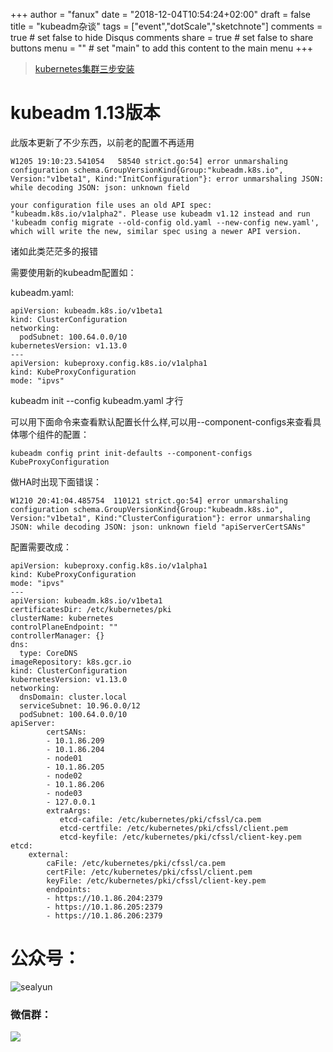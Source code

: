+++
author = "fanux"
date = "2018-12-04T10:54:24+02:00"
draft = false
title = "kubeadm杂谈"
tags = ["event","dotScale","sketchnote"]
comments = true     # set false to hide Disqus comments
share = true        # set false to share buttons
menu = ""           # set "main" to add this content to the main menu
+++

> [kubernetes集群三步安装](https://sealyun.com/pro/products/)

# kubeadm 1.13版本
此版本更新了不少东西，以前老的配置不再适用
```
W1205 19:10:23.541054   58540 strict.go:54] error unmarshaling configuration schema.GroupVersionKind{Group:"kubeadm.k8s.io", Version:"v1beta1", Kind:"InitConfiguration"}: error unmarshaling JSON: while decoding JSON: json: unknown field

```

```
your configuration file uses an old API spec: "kubeadm.k8s.io/v1alpha2". Please use kubeadm v1.12 instead and run 'kubeadm config migrate --old-config old.yaml --new-config new.yaml', which will write the new, similar spec using a newer API version.
```
诸如此类茫茫多的报错

需要使用新的kubeadm配置如：

kubeadm.yaml:
```
apiVersion: kubeadm.k8s.io/v1beta1
kind: ClusterConfiguration
networking:
  podSubnet: 100.64.0.0/10
kubernetesVersion: v1.13.0
---
apiVersion: kubeproxy.config.k8s.io/v1alpha1
kind: KubeProxyConfiguration
mode: "ipvs"
```

kubeadm init --config kubeadm.yaml 才行

可以用下面命令来查看默认配置长什么样,可以用--component-configs来查看具体哪个组件的配置：

```
kubeadm config print init-defaults --component-configs KubeProxyConfiguration
```

做HA时出现下面错误：
```
W1210 20:41:04.485754  110121 strict.go:54] error unmarshaling configuration schema.GroupVersionKind{Group:"kubeadm.k8s.io", Version:"v1beta1", Kind:"ClusterConfiguration"}: error unmarshaling JSON: while decoding JSON: json: unknown field "apiServerCertSANs"
```

配置需要改成：
```
apiVersion: kubeproxy.config.k8s.io/v1alpha1
kind: KubeProxyConfiguration
mode: "ipvs"
---
apiVersion: kubeadm.k8s.io/v1beta1
certificatesDir: /etc/kubernetes/pki
clusterName: kubernetes
controlPlaneEndpoint: ""
controllerManager: {}
dns:
  type: CoreDNS
imageRepository: k8s.gcr.io
kind: ClusterConfiguration
kubernetesVersion: v1.13.0
networking:
  dnsDomain: cluster.local
  serviceSubnet: 10.96.0.0/12
  podSubnet: 100.64.0.0/10
apiServer:
        certSANs:
        - 10.1.86.209
        - 10.1.86.204
        - node01
        - 10.1.86.205
        - node02
        - 10.1.86.206
        - node03
        - 127.0.0.1
        extraArgs:
           etcd-cafile: /etc/kubernetes/pki/cfssl/ca.pem
           etcd-certfile: /etc/kubernetes/pki/cfssl/client.pem
           etcd-keyfile: /etc/kubernetes/pki/cfssl/client-key.pem
etcd:
    external:
        caFile: /etc/kubernetes/pki/cfssl/ca.pem
        certFile: /etc/kubernetes/pki/cfssl/client.pem
        keyFile: /etc/kubernetes/pki/cfssl/client-key.pem
        endpoints:
        - https://10.1.86.204:2379
        - https://10.1.86.205:2379
        - https://10.1.86.206:2379
```

# 公众号：
![sealyun](https://sealyun.com/kubernetes-qrcode.jpg)

### 微信群：
![](/wechatgroup1.png)
